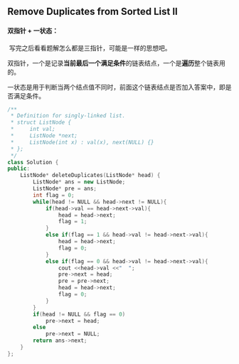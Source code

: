 ## Remove Duplicates from Sorted List II

#### 双指针 + 一状态：

​		写完之后看看题解怎么都是三指针，可能是一样的思想吧。

​		双指针，一个是记录**当前最后一个满足条件**的链表结点，一个是**遍历**整个链表用的。

​		一状态是用于判断当两个结点值不同时，前面这个链表结点是否加入答案中，即是否满足条件。

```c++
/**
 * Definition for singly-linked list.
 * struct ListNode {
 *     int val;
 *     ListNode *next;
 *     ListNode(int x) : val(x), next(NULL) {}
 * };
 */
class Solution {
public:
    ListNode* deleteDuplicates(ListNode* head) {
        ListNode* ans = new ListNode;
        ListNode* pre = ans;
        int flag = 0;
        while(head != NULL && head->next != NULL){
            if(head->val == head->next->val){
                head = head->next;
                flag = 1;
            }
            else if(flag == 1 && head->val != head->next->val){
                head = head->next;
                flag = 0;
            }
            else if(flag == 0 && head->val != head->next->val){
                cout <<head->val <<"  ";
                pre->next = head;
                pre = pre->next;
                head = head->next;
                flag = 0;
            }
        }
        if(head != NULL && flag == 0)
            pre->next = head;
        else
            pre->next = NULL;
        return ans->next;
    }
};
```


